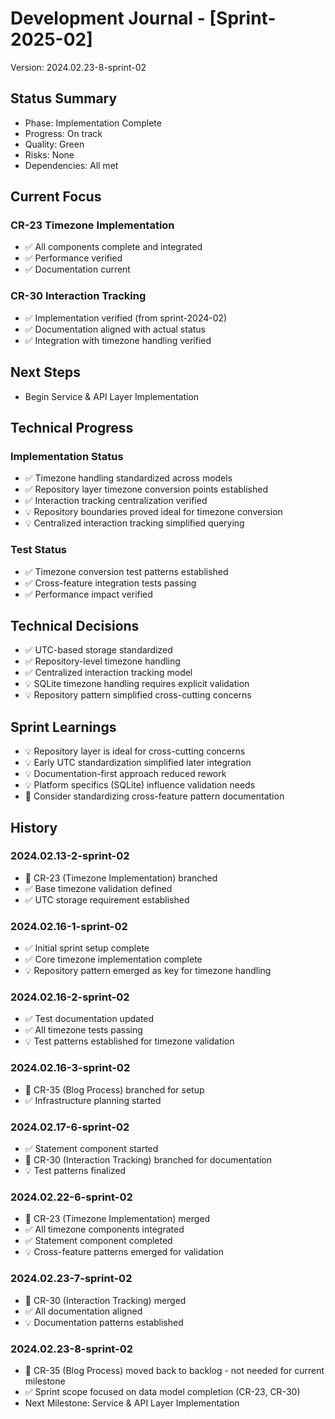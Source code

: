 # Development Journal - [Sprint-2025-02]
Version: 2024.02.23-8-sprint-02

## Status Summary
- Phase: Implementation Complete
- Progress: On track
- Quality: Green
- Risks: None
- Dependencies: All met

## Current Focus
### CR-23 Timezone Implementation
- ✅ All components complete and integrated
- ✅ Performance verified
- ✅ Documentation current

### CR-30 Interaction Tracking
- ✅ Implementation verified (from sprint-2024-02)
- ✅ Documentation aligned with actual status
- ✅ Integration with timezone handling verified

## Next Steps
- Begin Service & API Layer Implementation

## Technical Progress
### Implementation Status
- ✅ Timezone handling standardized across models
- ✅ Repository layer timezone conversion points established
- ✅ Interaction tracking centralization verified
- 💡 Repository boundaries proved ideal for timezone conversion
- 💡 Centralized interaction tracking simplified querying

### Test Status
- ✅ Timezone conversion test patterns established
- ✅ Cross-feature integration tests passing
- ✅ Performance impact verified

## Technical Decisions
- ✅ UTC-based storage standardized
- ✅ Repository-level timezone handling
- ✅ Centralized interaction tracking model
- 💡 SQLite timezone handling requires explicit validation
- 💡 Repository pattern simplified cross-cutting concerns

## Sprint Learnings
- 💡 Repository layer is ideal for cross-cutting concerns
- 💡 Early UTC standardization simplified later integration
- 💡 Documentation-first approach reduced rework
- 💡 Platform specifics (SQLite) influence validation needs
- 🔄 Consider standardizing cross-feature pattern documentation

## History
### 2024.02.13-2-sprint-02
- 🔵 CR-23 (Timezone Implementation) branched
- ✅ Base timezone validation defined
- ✅ UTC storage requirement established

### 2024.02.16-1-sprint-02
- ✅ Initial sprint setup complete
- ✅ Core timezone implementation complete
- 💡 Repository pattern emerged as key for timezone handling

### 2024.02.16-2-sprint-02
- ✅ Test documentation updated
- ✅ All timezone tests passing
- 💡 Test patterns established for timezone validation

### 2024.02.16-3-sprint-02
- 🔵 CR-35 (Blog Process) branched for setup
- ✅ Infrastructure planning started

### 2024.02.17-6-sprint-02
- ✅ Statement component started
- 🔵 CR-30 (Interaction Tracking) branched for documentation
- 💡 Test patterns finalized

### 2024.02.22-6-sprint-02
- 🔹 CR-23 (Timezone Implementation) merged
- ✅ All timezone components integrated
- ✅ Statement component completed
- 💡 Cross-feature patterns emerged for validation

### 2024.02.23-7-sprint-02
- 🔹 CR-30 (Interaction Tracking) merged
- ✅ All documentation aligned
- 💡 Documentation patterns established

### 2024.02.23-8-sprint-02
- 🔄 CR-35 (Blog Process) moved back to backlog - not needed for current milestone
- ✅ Sprint scope focused on data model completion (CR-23, CR-30)
- Next Milestone: Service & API Layer Implementation
